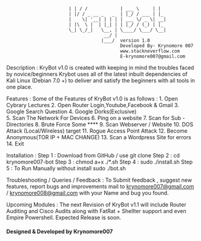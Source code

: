 

                           | | / /            | ___ \     | |  
                           | |/ / _ __ _   _  | |_/ / ___ | |_ 
                           |    \| '__| | | | | ___ \/ _ \| __|
                           | |\  \ |  | |_| | | |_/ / (_) | |_ 
                           \_| \_/_|   \__, | \____/ \___/ \__|
                                        __/ |                  
                                       |___/  version 1.0 
                                              Developed By- Krynomore 007
                                              www.stackneverflow.com
                                              E-krynomore007@gmail.com  

Description : 
             KryBot v1.0 is created with keeping in mind the troubles faced by novice/beginners
             Krybot uses all of the latest inbuilt dependencies of Kali Linux (Debian 7.0 +) to
             deliver and satisfy the beginners with all tools in one place.
            
Features : 
            Some of the Features of KryBot v1.0 is as follows : 
             1.  Open Cybrary Lectures
             2.  Open Router Login,Youtube,Facebook & Gmail
             3.  Google Search Question
             4.  Google Dorks(Exclusive)    
             5.  Scan The Network For Devices
             6.  Ping on a website 
             7.  Scan for Sub - Directories
             8.  Brute Force Some ****
             9.  Scan Webserver / Website
            10.  DOS Attack (Local/Wireless) target
            11. Rogue Access Point Attack
            12. Become Anonymous(TOR IP + MAC CHANGE)
            13. Scan a Wordpress Site for errors
            14. Exit

Installation : 
               Step 1 : Download from GitHub / use git clone
               Step 2 : cd krynomore007-bot
               Step 3 : chmod a+x ./*.sh
               Step 4 : sudo ./install.sh
               Step 5 : To Run Manually without install
                        sudo ./bot.sh

Troubleshooting / Queries / Feedback :
           To Submit feedback , suggest new features, report bugs and improvements
           mail to krynomore007@gmail.com / krynomore008@gmail.com with your Name and
           bug you found.

Upcoming Modules : 
           The next Revision of KryBot v1.1 will include Router Auditing and Cisco Audits
           along with FatRat + Shellter support and even Empire Powershell. Expected Release
           is soon.



#### Designed & Developed by Krynomore007 
